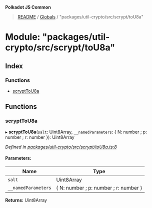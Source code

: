 **Polkadot JS Common**

> [README](../README.md) / [Globals](../globals.md) / "packages/util-crypto/src/scrypt/toU8a"

# Module: "packages/util-crypto/src/scrypt/toU8a"

## Index

### Functions

* [scryptToU8a](_packages_util_crypto_src_scrypt_tou8a_.md#scrypttou8a)

## Functions

### scryptToU8a

▸ **scryptToU8a**(`salt`: Uint8Array, `__namedParameters`: { N: number ; p: number ; r: number  }): Uint8Array

*Defined in [packages/util-crypto/src/scrypt/toU8a.ts:8](https://github.com/polkadot-js/common/blob/dd1220ac/packages/util-crypto/src/scrypt/toU8a.ts#L8)*

#### Parameters:

Name | Type |
------ | ------ |
`salt` | Uint8Array |
`__namedParameters` | { N: number ; p: number ; r: number  } |

**Returns:** Uint8Array
